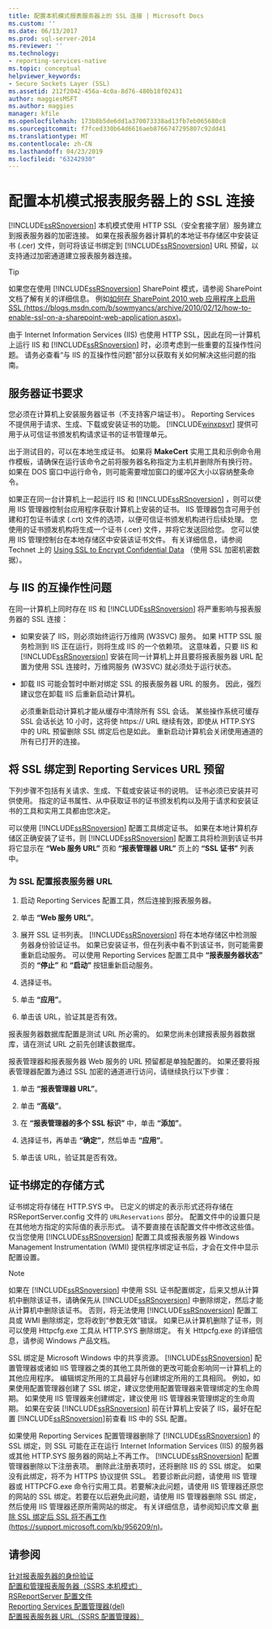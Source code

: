 ```yaml
---
title: 配置本机模式报表服务器上的 SSL 连接 | Microsoft Docs
ms.custom: ''
ms.date: 06/13/2017
ms.prod: sql-server-2014
ms.reviewer: ''
ms.technology:
- reporting-services-native
ms.topic: conceptual
helpviewer_keywords:
- Secure Sockets Layer (SSL)
ms.assetid: 212f2042-456a-4c0a-8d76-480b18f02431
author: maggiesMSFT
ms.author: maggies
manager: kfile
ms.openlocfilehash: 173b8b5de6dd1a370073338ad13fb7eb065680c8
ms.sourcegitcommit: f7fced330b64d6616aeb8766747295807c92dd41
ms.translationtype: MT
ms.contentlocale: zh-CN
ms.lasthandoff: 04/23/2019
ms.locfileid: "63242930"
---
```

# <a name="configure-ssl-connections-on-a-native-mode-report-server"></a>配置本机模式报表服务器上的 SSL 连接
  [!INCLUDE[ssRSnoversion](../../includes/ssrsnoversion-md.md)] 本机模式使用 HTTP SSL（安全套接字层）服务建立到报表服务器的加密连接。 如果在报表服务器计算机的本地证书存储区中安装证书 (.cer) 文件，则可将该证书绑定到 [!INCLUDE[ssRSnoversion](../../includes/ssrsnoversion-md.md)] URL 预留，以支持通过加密通道建立报表服务器连接。  
  
> [!TIP]  
>  如果您在使用 [!INCLUDE[ssRSnoversion](../../includes/ssrsnoversion-md.md)] SharePoint 模式，请参阅 SharePoint 文档了解有关的详细信息。 例如[如何在 SharePoint 2010 web 应用程序上启用 SSL (https://blogs.msdn.com/b/sowmyancs/archive/2010/02/12/how-to-enable-ssl-on-a-sharepoint-web-application.aspx)](https://blogs.msdn.com/b/sowmyancs/archive/2010/02/12/how-to-enable-ssl-on-a-sharepoint-web-application.aspx)。  
  
 由于 Internet Information Services (IIS) 也使用 HTTP SSL，因此在同一计算机上运行 IIS 和 [!INCLUDE[ssRSnoversion](../../includes/ssrsnoversion-md.md)] 时，必须考虑到一些重要的互操作性问题。 请务必查看“与 IIS 的互操作性问题”部分以获取有关如何解决这些问题的指南。  
  
## <a name="server-certificate-requirements"></a>服务器证书要求  
 您必须在计算机上安装服务器证书（不支持客户端证书）。 Reporting Services 不提供用于请求、生成、下载或安装证书的功能。 [!INCLUDE[winxpsvr](../../includes/winxpsvr-md.md)] 提供可用于从可信证书颁发机构请求证书的证书管理单元。  
  
 出于测试目的，可以在本地生成证书。 如果将 **MakeCert** 实用工具和示例命令用作模板，请确保在运行该命令之前将服务器名称指定为主机并删除所有换行符。 如果在 DOS 窗口中运行命令，则可能需要增加窗口的缓冲区大小以容纳整条命令。  
  
 如果正在同一台计算机上一起运行 IIS 和 [!INCLUDE[ssRSnoversion](../../includes/ssrsnoversion-md.md)] ，则可以使用 IIS 管理器控制台应用程序获取计算机上安装的证书。 IIS 管理器包含可用于创建和打包证书请求 (.crt) 文件的选项，以便可信证书颁发机构进行后续处理。 您使用的证书颁发机构将生成一个证书 (.cer) 文件，并将它发送回给您。 您可以使用 IIS 管理控制台在本地存储区中安装该证书文件。 有关详细信息，请参阅 Technet 上的 [Using SSL to Encrypt Confidential Data](https://go.microsoft.com/fwlink/?LinkId=71123) （使用 SSL 加密机密数据）。  
  
## <a name="interoperability-issues-with-iis"></a>与 IIS 的互操作性问题  
 在同一计算机上同时存在 IIS 和 [!INCLUDE[ssRSnoversion](../../includes/ssrsnoversion-md.md)] 将严重影响与报表服务器的 SSL 连接：  
  
-   如果安装了 IIS，则必须始终运行万维网 (W3SVC) 服务。 如果 HTTP SSL 服务检测到 IIS 正在运行，则将生成 IIS 的一个依赖项。 这意味着，只要 IIS 和 [!INCLUDE[ssRSnoversion](../../includes/ssrsnoversion-md.md)] 安装在同一计算机上并且要将报表服务器 URL 配置为使用 SSL 连接时，万维网服务 (W3SVC) 就必须处于运行状态。  
  
-   卸载 IIS 可能会暂时中断对绑定 SSL 的报表服务器 URL 的服务。 因此，强烈建议您在卸载 IIS 后重新启动计算机。  
  
     必须重新启动计算机才能从缓存中清除所有 SSL 会话。 某些操作系统可缓存 SSL 会话长达 10 小时，这将使 https:// URL 继续有效，即使从 HTTP.SYS 中的 URL 预留删除 SSL 绑定后也是如此。 重新启动计算机会关闭使用通道的所有已打开的连接。  
  
## <a name="bind-ssl-to-a-reporting-services-url-reservation"></a>将 SSL 绑定到 Reporting Services URL 预留  
 下列步骤不包括有关请求、生成、下载或安装证书的说明。 证书必须已安装并可供使用。 指定的证书属性、从中获取证书的证书颁发机构以及用于请求和安装证书的工具和实用工具都由您决定。  
  
 可以使用 [!INCLUDE[ssRSnoversion](../../includes/ssrsnoversion-md.md)] 配置工具绑定证书。 如果在本地计算机存储区正确安装了证书，则 [!INCLUDE[ssRSnoversion](../../includes/ssrsnoversion-md.md)] 配置工具将检测到该证书并将它显示在 **“Web 服务 URL”** 页和 **“报表管理器 URL”** 页上的 **“SSL 证书”** 列表中。  
  
### <a name="to-configure-a-report-server-url-for-ssl"></a>为 SSL 配置报表服务器 URL  
  
1.  启动 Reporting Services 配置工具，然后连接到报表服务器。  
  
2.  单击 **“Web 服务 URL”**。  
  
3.  展开 SSL 证书列表。 [!INCLUDE[ssRSnoversion](../../includes/ssrsnoversion-md.md)] 将在本地存储区中检测服务器身份验证证书。 如果已安装证书，但在列表中看不到该证书，则可能需要重新启动服务。 可以使用 Reporting Services 配置工具中 **“报表服务器状态”** 页的 **“停止”** 和 **“启动”** 按钮重新启动服务。  
  
4.  选择证书。  
  
5.  单击 **“应用”**。  
  
6.  单击该 URL，验证其是否有效。  
  
 报表服务器数据库配置是测试 URL 所必需的。 如果您尚未创建报表服务器数据库，请在测试 URL 之前先创建该数据库。  
  
 报表管理器和报表服务器 Web 服务的 URL 预留都是单独配置的。 如果还要将报表管理器配置为通过 SSL 加密的通道进行访问，请继续执行以下步骤：  
  
1.  单击 **“报表管理器 URL”**。  
  
2.  单击 **“高级”**。  
  
3.  在 **“报表管理器的多个 SSL 标识”** 中，单击 **“添加”**。  
  
4.  选择证书，再单击 **“确定”**，然后单击 **“应用”**。  
  
5.  单击该 URL，验证其是否有效。  
  
## <a name="how-certificate-bindings-are-stored"></a>证书绑定的存储方式  
 证书绑定将存储在 HTTP.SYS 中。 已定义的绑定的表示形式还将存储在 RSReportServer.config 文件的 `URLReservations` 部分。 配置文件中的设置只是在其他地方指定的实际值的表示形式。 请不要直接在该配置文件中修改这些值。 仅当您使用 [!INCLUDE[ssRSnoversion](../../includes/ssrsnoversion-md.md)] 配置工具或报表服务器 Windows Management Instrumentation (WMI) 提供程序绑定证书后，才会在文件中显示配置设置。  
  
> [!NOTE]  
>  如果在 [!INCLUDE[ssRSnoversion](../../includes/ssrsnoversion-md.md)] 中使用 SSL 证书配置绑定，后来又想从计算机中删除该证书，请确保先从 [!INCLUDE[ssRSnoversion](../../includes/ssrsnoversion-md.md)] 中删除绑定，然后才能从计算机中删除该证书。 否则，将无法使用 [!INCLUDE[ssRSnoversion](../../includes/ssrsnoversion-md.md)] 配置工具或 WMI 删除绑定，您将收到“参数无效”错误。 如果已从计算机删除了证书，则可以使用 Httpcfg.exe 工具从 HTTP.SYS 删除绑定。 有关 Httpcfg.exe 的详细信息，请参阅 Windows 产品文档。  
  
 SSL 绑定是 Microsoft Windows 中的共享资源。 [!INCLUDE[ssRSnoversion](../../includes/ssrsnoversion-md.md)] 配置管理器或诸如 IIS 管理器之类的其他工具所做的更改可能会影响同一计算机上的其他应用程序。 编辑绑定所用的工具最好与创建绑定所用的工具相同。  例如，如果使用配置管理器创建了 SSL 绑定，建议您使用配置管理器来管理绑定的生命周期。 如果使用 IIS 管理器来创建绑定，建议使用 IIS 管理器来管理绑定的生命周期。 如果在安装 [!INCLUDE[ssRSnoversion](../../includes/ssrsnoversion-md.md)] 前在计算机上安装了 IIS，最好在配置 [!INCLUDE[ssRSnoversion](../../includes/ssrsnoversion-md.md)]前查看 IIS 中的 SSL 配置。  
  
 如果使用 Reporting Services 配置管理器删除了 [!INCLUDE[ssRSnoversion](../../includes/ssrsnoversion-md.md)] 的 SSL 绑定，则 SSL 可能在正在运行 Internet Information Services (IIS) 的服务器或其他 HTTP.SYS 服务器的网站上不再工作。 [!INCLUDE[ssRSnoversion](../../includes/ssrsnoversion-md.md)] 配置管理器删除以下注册表项。 删除此注册表项时，还将删除 IIS 的 SSL 绑定。 如果没有此绑定，将不为 HTTPS 协议提供 SSL。 若要诊断此问题，请使用 IIS 管理器或 HTTPCFG.exe 命令行实用工具。若要解决此问题，请使用 IIS 管理器还原您的网站的 SSL 绑定。若要在以后避免此问题，请使用 IIS 管理器删除 SSL 绑定，然后使用 IIS 管理器还原所需网站的绑定。 有关详细信息，请参阅知识库文章 [删除 SSL 绑定后 SSL 将不再工作 (https://support.microsoft.com/kb/956209/n)](https://support.microsoft.com/kb/956209/n)。  
  
## <a name="see-also"></a>请参阅  
 [针对报表服务器的身份验证](authentication-with-the-report-server.md)   
 [配置和管理报表服务器（SSRS 本机模式）](../report-server/configure-and-administer-a-report-server-ssrs-native-mode.md)   
 [RSReportServer 配置文件](../report-server/rsreportserver-config-configuration-file.md)   
 [Reporting Services 配置管理器&#40;del&#41;](../../sql-server/install/reporting-services-configuration-manager-native-mode.md)   
 [配置报表服务器 URL（SSRS 配置管理器）](../install-windows/configure-report-server-urls-ssrs-configuration-manager.md)  
  
  
